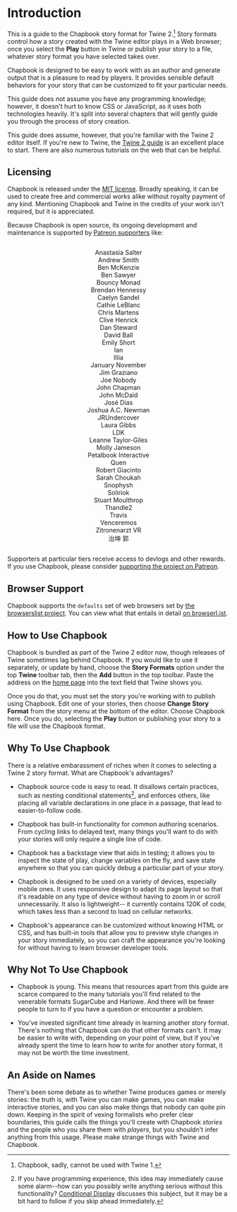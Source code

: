 <div class="intro intro-path">
    <h1>Introduction</h1>
</div>

This is a guide to the Chapbook story format for Twine 2.[^1] Story formats control how a story created with the Twine editor plays in a Web browser; once you select the **Play** button in Twine or publish your story to a file, whatever story format you have selected takes over.

Chapbook is designed to be easy to work with as an author and generate output that is a pleasure to read by players. It provides sensible default behaviors for your story that can be customized to fit your particular needs.

This guide does not assume you have any programming knowledge; however, it doesn't hurt to know CSS or JavaScript, as it uses both technologies heavily. It's split into several chapters that will gently guide you through the process of story creation.

This guide does assume, however, that you're familiar with the Twine 2 editor itself. If you're new to Twine, the [Twine 2 guide](http://twinery.org/wiki/twine2:guide) is an excellent place to start. There are also numerous tutorials on the web that can be helpful.

## Licensing

Chapbook is released under the [MIT license](mit-license). Broadly speaking, it can be used to create free and commercial works alike without royalty payment of any kind. Mentioning Chapbook and Twine in the credits of your work isn't required, but it is appreciated.

Because Chapbook is open source, its ongoing development and maintenance is supported by [Patreon supporters](https://patreon.com/klembot) like:

<div class="patreon-supporters">
    <ul>
		<li>Anastasia Salter</li>
		<li>Andrew Smith</li>
		<li>Ben McKenzie</li>
		<li>Ben Sawyer</li>
		<li>Bouncy Monad</li>
		<li>Brendan Hennessy</li>
		<li>Caelyn Sandel</li>
		<li>Cathie LeBlanc</li>
		<li>Chris Martens</li>
		<li>Clive Henrick</li>
		<li>Dan Steward</li>
		<li>David Ball</li>
		<li>Emily Short</li>
		<li>Ian</li>
		<li>Illia</li>
		<li>January November</li>
		<li>Jim Graziano</li>
		<li>Joe Nobody</li>
		<li>John Chapman</li>
		<li>John McDaid</li>
		<li>José Dias</li>
		<li>Joshua A.C. Newman</li>
		<li>JRUndercover</li>
		<li>Laura Gibbs</li>
		<li>LDK</li>
		<li>Leanne Taylor-Giles</li>
		<li>Molly Jameson</li>
		<li>Petalbook Interactive</li>
		<li>Quen</li>
		<li>Robert Giacinto</li>
		<li>Sarah Choukah</li>
		<li>Snophysh</li>
		<li>Soliriok</li>
		<li>Stuart Moulthrop</li>
		<li>Thandle2</li>
		<li>Travis<li>
		<li>Venceremos</li>
		<li>Zitronenarzt VR</li>
		<li>治坤 郭</li>
    </ul>
</div>

Supporters at particular tiers receive access to devlogs and other rewards. If you use Chapbook, please consider [supporting the project on Patreon](https://patreon.com/klembot).

## Browser Support

Chapbook supports the `defaults` set of web browsers set by [the browserslist project](https://github.com/browserslist/browserslist). You can view what that entails in detail [on browserl.ist](https://browserl.ist/).

## How to Use Chapbook

Chapbook is bundled as part of the Twine 2 editor now, though releases of Twine sometimes lag behind Chapbook. If you would like to use it separately, or update by hand, choose the **Story Formats** option under the top **Twine** toolbar tab, then the **Add** button in the top toolbar. Paste the address on the [home page](https://klembot.github.io/chapbook/) into the text field that Twine shows you.

Once you do that, you must set the story you're working with to publish using Chapbook. Edit one of your stories, then choose **Change Story Format** from the story menu at the bottom of the editor. Choose Chapbook here. Once you do, selecting the **Play** button or publishing your story to a file will use the Chapbook format.

## Why To Use Chapbook

There is a relative embarassment of riches when it comes to selecting a Twine 2 story format. What are Chapbook's advantages?

-   Chapbook source code is easy to read. It disallows certain practices, such
    as nesting conditional statements[^2], and enforces others, like placing all
    variable declarations in one place in a passage, that lead to
    easier-to-follow code.

-   Chapbook has built-in functionality for common authoring scenarios. From
    cycling links to delayed text, many things you'll want to do with your
    stories will only require a single line of code.

-   Chapbook has a backstage view that aids in testing; it allows you to inspect
    the state of play, change variables on the fly, and save state anywhere so
    that you can quickly debug a particular part of your story.

-   Chapbook is designed to be used on a variety of devices, especially mobile
    ones. It uses responsive design to adapt its page layout so that it's
    readable on any type of device without having to zoom in or scroll
    unnecessarily. It also is lightweight-- it currently contains 120K of code,
    which takes less than a second to load on cellular networks.

-   Chapbook's appearance can be customized without knowing HTML or CSS, and has
    built-in tools that allow you to preview style changes in your story
    immediately, so you can craft the appearance you're looking for without
    having to learn browser developer tools.

## Why Not To Use Chapbook

-   Chapbook is young. This means that resources apart from this guide are
    scarce compared to the many tutorials you'll find related to the venerable
    formats SugarCube and Harlowe. And there will be fewer people to turn to if
    you have a question or encounter a problem.

-   You've invested significant time already in learning another story format.
    There's nothing that Chapbook can do that other formats can't. It may be
    easier to write with, depending on your point of view, but if you've already
    spent the time to learn how to write for another story format, it may not be
    worth the time investment.

## An Aside on Names

There's been some debate as to whether Twine produces games or merely stories: the truth is, with Twine you can make games, you can make interactive stories, and you can also make things that nobody can quite pin down. Keeping in the spirit of vexing formalists who prefer clear boundaries, this guide calls the things you'll create with Chapbook _stories_ and the people who you share them with _players_, but you shouldn't infer anything from this usage. Please make strange things with Twine and Chapbook.

[^1]: Chapbook, sadly, cannot be used with Twine 1.
[^2]: If you have programming experience, this idea may immediately cause some alarm--how can you possibly write anything serious without this functionality? [Conditional Display](state/conditional-display.md) discusses this subject, but it may be a bit hard to follow if you skip ahead immediately.

[mit-license]: https://en.wikipedia.org/wiki/MIT_License

<style>
.patreon-supporters {
		border: 1px solid var(--fg);
		border-radius: 2px;
    padding: 1em;
    margin-bottom: 1em;
}

.patreon-supporters ul {
    list-style-type: none;
    padding-left: 0;
    margin: 0;
}

.patreon-supporters li {
    text-align: center;
}

</style>